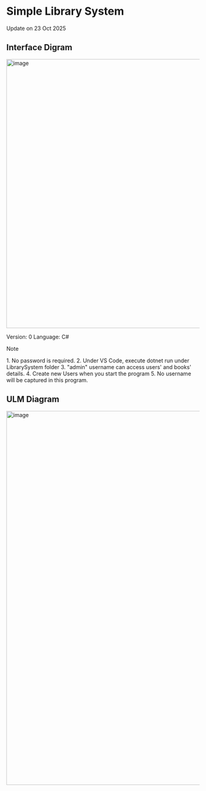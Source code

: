 <h1> Simple Library System </h1>
<p>Update on 23 Oct 2025</p>

<h2> Interface Digram </h2>
<img width="992" height="702" alt="image" src="https://github.com/user-attachments/assets/9e814277-397a-45ee-9ac4-e0a83faf3726" />

Version: 0
Language: C# 

<p>Note</p>
1. No password is required. 
2. Under VS Code, execute dotnet run under LibrarySystem folder
3. "admin" username can access users' and books' details.
4. Create new Users when you start the program
5. No username will be captured in this program.


<h2> ULM Diagram </h2>
 

<img width="683" height="976" alt="image" src="https://github.com/user-attachments/assets/0508aff4-98de-4e4d-8fef-f4372bf690f5" />
